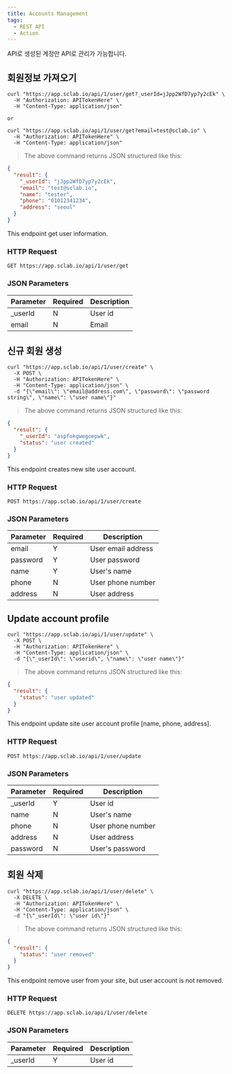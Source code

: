 ```yaml
---
title: Accounts Management
tags:
  - REST API
  - Action
---
```


API로 생성된 계정만 API로 관리가 가능합니다.

## 회원정보 가져오기

```shell
curl "https://app.sclab.io/api/1/user/get?_userId=jJpp2WfD7yp7y2cEk" \
  -H "Authorization: APITokenHere" \
  -H "Content-Type: application/json"

or
  
curl "https://app.sclab.io/api/1/user/get?email=test@sclab.io" \
  -H "Authorization: APITokenHere" \
  -H "Content-Type: application/json"
```

> The above command returns JSON structured like this:

```json
{
  "result": {
    "_userId": "jJpp2WfD7yp7y2cEk",
    "email": "test@sclab.io",
    "name": "tester",
    "phone": "01012341234",
    "address": "seoul"
  }
}
```

This endpoint get user information.

### HTTP Request

`GET https://app.sclab.io/api/1/user/get`

### JSON Parameters

Parameter | Required | Description
-- | -- | -- |
_userId | N | User id
email | N | Email

## 신규 회원 생성

```shell
curl "https://app.sclab.io/api/1/user/create" \
  -X POST \
  -H "Authorization: APITokenHere" \
  -H "Content-Type: application/json" \
  -d "{\"email\": \"email@address.com\", \"password\": \"password string\", \"name\": \"user name\"}"
```

> The above command returns JSON structured like this:

```json
{
  "result": {
    "_userId": "aspfokgwegoepwk",
    "status": "user created"
  }
}
```

This endpoint creates new site user account.

### HTTP Request

`POST https://app.sclab.io/api/1/user/create`

### JSON Parameters

Parameter | Required | Description 
-- | -- | -- | 
email | Y | User email address
password | Y | User password
name | Y | User's name
phone | N | User phone number
address | N | User address

## Update account profile

```shell
curl "https://app.sclab.io/api/1/user/update" \
  -X POST \
  -H "Authorization: APITokenHere" \
  -H "Content-Type: application/json" \
  -d "{\"_userId\": \"userid\", \"name\": \"user name\"}"
```

> The above command returns JSON structured like this:

```json
{
  "result": {
    "status": "user updated"
  }
}
```

This endpoint update site user account profile [name, phone, address].

### HTTP Request

`POST https://app.sclab.io/api/1/user/update`

### JSON Parameters

Parameter | Required | Description
-- | -- | -- |
_userId | Y | User id
name | N | User's name
phone | N | User phone number
address | N | User address
password | N | User's password


## 회원 삭제

```shell
curl "https://app.sclab.io/api/1/user/delete" \
  -X DELETE \
  -H "Authorization: APITokenHere" \
  -H "Content-Type: application/json" \
  -d "{\"_userId\": \"user id\"}"
```

> The above command returns JSON structured like this:

```json
{
  "result": {
    "status": "user removed"
  }
}
```

This endpoint remove user from your site, but user account is not removed.

### HTTP Request

`DELETE https://app.sclab.io/api/1/user/delete`

### JSON Parameters

Parameter | Required | Description
-- | -- | -- |
_userId | Y | User id